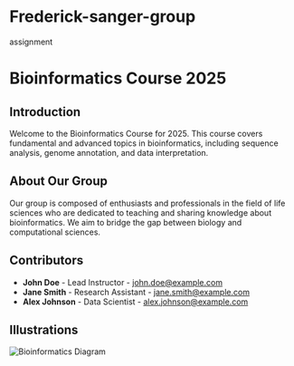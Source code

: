 # Frederick-sanger-group
assignment
# Bioinformatics Course 2025

## Introduction
Welcome to the Bioinformatics Course for 2025. This course covers fundamental and advanced topics in bioinformatics, including sequence analysis, genome annotation, and data interpretation.

## About Our Group
Our group is composed of enthusiasts and professionals in the field of life sciences who are dedicated to teaching and sharing knowledge about bioinformatics. We aim to bridge the gap between biology and computational sciences.

## Contributors
- **John Doe** - Lead Instructor - [john.doe@example.com](mailto:john.doe@example.com)  
- **Jane Smith** - Research Assistant - [jane.smith@example.com](mailto:jane.smith@example.com)  
- **Alex Johnson** - Data Scientist - [alex.johnson@example.com](mailto:alex.johnson@example.com)

## Illustrations
![Bioinformatics Diagram](https://www.bing.com/images/search?view=detailV2&ccid=JM79et59&id=D0ACF15AB3549C19CE15D63D4BA38539994538C2&thid=OIP.JM79et597D8Q5C1yO5WzxQHaCS&mediaurl=https%3a%2f%2fwww.datasciencedegreeprograms.net%2fwp-content%2fuploads%2f2022%2f01%2fshutterstock_1894496257-2048x632.jpg&cdnurl=https%3a%2f%2fth.bing.com%2fth%2fid%2fR.24cefd7ade7dec3f10e42d723b95b3c5%3frik%3dwjhFmTmFo0s91g%26pid%3dImgRaw%26r%3d0&exph=632&expw=2048&q=bioinformatics+images&simid=607996709572582900&FORM=IRPRST&ck=9D9CC43B317B8956F55BFFB8E1D85031&selectedIndex=0&itb=0&idpp=overlayview&ajaxhist=0&ajaxserp=0)


